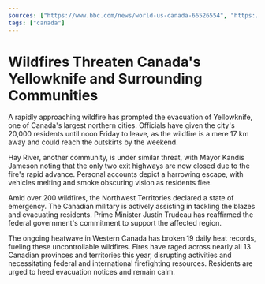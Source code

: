 ```yaml
---
sources: ["https://www.bbc.com/news/world-us-canada-66526554", "https://www.reuters.com/world/americas/british-columbia-wildfire-strands-some-150-people-lodge-cbc-2023-08-16/"]
tags: ["canada"]
---
```

# Wildfires Threaten Canada's Yellowknife and Surrounding Communities

A rapidly approaching wildfire has prompted the evacuation of Yellowknife, one of Canada's largest northern cities. Officials have given the city's 20,000 residents until noon Friday to leave, as the wildfire is a mere 17 km away and could reach the outskirts by the weekend.

Hay River, another community, is under similar threat, with Mayor Kandis Jameson noting that the only two exit highways are now closed due to the fire's rapid advance. Personal accounts depict a harrowing escape, with vehicles melting and smoke obscuring vision as residents flee.

Amid over 200 wildfires, the Northwest Territories declared a state of emergency. The Canadian military is actively assisting in tackling the blazes and evacuating residents. Prime Minister Justin Trudeau has reaffirmed the federal government's commitment to support the affected region.

The ongoing heatwave in Western Canada has broken 19 daily heat records, fueling these uncontrollable wildfires. Fires have raged across nearly all 13 Canadian provinces and territories this year, disrupting activities and necessitating federal and international firefighting resources. Residents are urged to heed evacuation notices and remain calm.